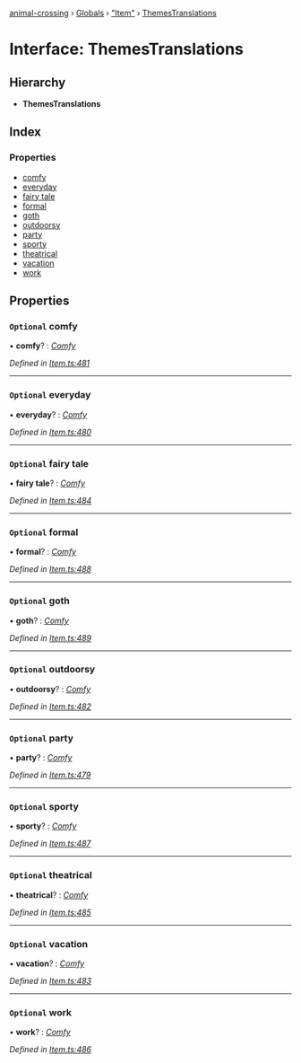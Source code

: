 [animal-crossing](../README.md) › [Globals](../globals.md) › ["Item"](../modules/_item_.md) › [ThemesTranslations](_item_.themestranslations.md)

# Interface: ThemesTranslations

## Hierarchy

* **ThemesTranslations**

## Index

### Properties

* [comfy](_item_.themestranslations.md#optional-comfy)
* [everyday](_item_.themestranslations.md#optional-everyday)
* [fairy tale](_item_.themestranslations.md#optional-fairy-tale)
* [formal](_item_.themestranslations.md#optional-formal)
* [goth](_item_.themestranslations.md#optional-goth)
* [outdoorsy](_item_.themestranslations.md#optional-outdoorsy)
* [party](_item_.themestranslations.md#optional-party)
* [sporty](_item_.themestranslations.md#optional-sporty)
* [theatrical](_item_.themestranslations.md#optional-theatrical)
* [vacation](_item_.themestranslations.md#optional-vacation)
* [work](_item_.themestranslations.md#optional-work)

## Properties

### `Optional` comfy

• **comfy**? : *[Comfy](_item_.comfy.md)*

*Defined in [Item.ts:481](https://github.com/Norviah/animal-crossing/blob/f22c64d/module/types/Item.ts#L481)*

___

### `Optional` everyday

• **everyday**? : *[Comfy](_item_.comfy.md)*

*Defined in [Item.ts:480](https://github.com/Norviah/animal-crossing/blob/f22c64d/module/types/Item.ts#L480)*

___

### `Optional` fairy tale

• **fairy tale**? : *[Comfy](_item_.comfy.md)*

*Defined in [Item.ts:484](https://github.com/Norviah/animal-crossing/blob/f22c64d/module/types/Item.ts#L484)*

___

### `Optional` formal

• **formal**? : *[Comfy](_item_.comfy.md)*

*Defined in [Item.ts:488](https://github.com/Norviah/animal-crossing/blob/f22c64d/module/types/Item.ts#L488)*

___

### `Optional` goth

• **goth**? : *[Comfy](_item_.comfy.md)*

*Defined in [Item.ts:489](https://github.com/Norviah/animal-crossing/blob/f22c64d/module/types/Item.ts#L489)*

___

### `Optional` outdoorsy

• **outdoorsy**? : *[Comfy](_item_.comfy.md)*

*Defined in [Item.ts:482](https://github.com/Norviah/animal-crossing/blob/f22c64d/module/types/Item.ts#L482)*

___

### `Optional` party

• **party**? : *[Comfy](_item_.comfy.md)*

*Defined in [Item.ts:479](https://github.com/Norviah/animal-crossing/blob/f22c64d/module/types/Item.ts#L479)*

___

### `Optional` sporty

• **sporty**? : *[Comfy](_item_.comfy.md)*

*Defined in [Item.ts:487](https://github.com/Norviah/animal-crossing/blob/f22c64d/module/types/Item.ts#L487)*

___

### `Optional` theatrical

• **theatrical**? : *[Comfy](_item_.comfy.md)*

*Defined in [Item.ts:485](https://github.com/Norviah/animal-crossing/blob/f22c64d/module/types/Item.ts#L485)*

___

### `Optional` vacation

• **vacation**? : *[Comfy](_item_.comfy.md)*

*Defined in [Item.ts:483](https://github.com/Norviah/animal-crossing/blob/f22c64d/module/types/Item.ts#L483)*

___

### `Optional` work

• **work**? : *[Comfy](_item_.comfy.md)*

*Defined in [Item.ts:486](https://github.com/Norviah/animal-crossing/blob/f22c64d/module/types/Item.ts#L486)*
